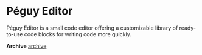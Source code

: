 # Péguy Editor
Péguy Editor is a small code editor offering a customizable library of ready-to-use code blocks for writing code more quickly.

**Archive** [archive](https://drive.google.com/file/d/1gWRVWW9li51609z9BfiJkvzBM3MaxLfr/view?usp=sharing) </br>
